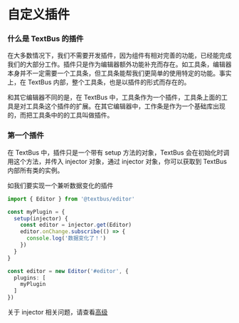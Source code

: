 自定义插件
============================

### 什么是 TextBus 的插件

在大多数情况下，我们不需要开发插件，因为组件有相对完善的功能，已经能完成我们的大部分工作。插件只是作为编辑器额外功能补充而存在。如工具条，编辑器本身并不一定需要一个工具条，但工具条能帮我们更简单的使用特定的功能。事实上，在 TextBus 内部，整个工具条，也是以插件的形式而存在的。

和其它编辑器不同的是，在 TextBus 中，工具条作为一个插件，工具条上面的工具是对工具条这个插件的扩展。在其它编辑器中，工作条是作为一个基础库出现的，而把工具条中的的工具叫做插件。

### 第一个插件

在 TextBus 中，插件只是一个带有 setup 方法的对象，TextBus 会在初始化时调用这个方法，并传入 injector 对象，通过 injector 对象，你可以获取到 TextBus 内部所有类的实例。

如我们要实现一个兼听数据变化的插件

```ts
import { Editor } from '@textbus/editor'

const myPlugin = {
  setup(injector) {
    const editor = injector.get(Editor)
    editor.onChange.subscribe(() => {
      console.log('数据变化了！')
    })
  }
}

const editor = new Editor('#editor', {
  plugins: [
    myPlugin
  ]
})
```

关于 injector 相关问题，请查看[高级](./advance.md)
